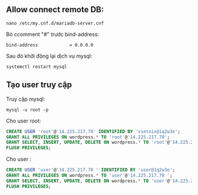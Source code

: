 ## Allow connect remote DB:

```nano /etc/my.cnf.d/mariadb-server.cnf ```

Bỏ ccomment "#" trước bind-address:

```bind-address            = 0.0.0.0 ```

Sau đó khởi động lại dịch vụ mysql:

``` systemctl restart mysql ```


## Tạo user truy cập

Truy cập mysql:

``` mysql -u root -p ```

Cho user root:

```sql
CREATE USER 'root'@'14.225.217.70' IDENTIFIED BY 'vietnix@1q2w3e';
GRANT ALL PRIVILEGES ON wordpress.* TO 'root'@'14.225.217.70';
GRANT SELECT, INSERT, UPDATE, DELETE ON wordpress.* TO 'root'@'14.225.217.70';
FLUSH PRIVILEGES;
```

Cho user :
```sql
CREATE USER 'user'@'14.225.217.70 ' IDENTIFIED BY 'user@1q2w3e';
GRANT ALL PRIVILEGES ON wordpress.* TO 'user'@'14.225.217.70 ';
GRANT SELECT, INSERT, UPDATE, DELETE ON wordpress.* TO 'user'@'14.225.217.70 ';
FLUSH PRIVILEGES;
```
